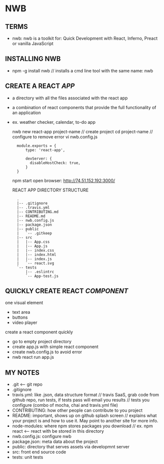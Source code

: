 # NWB

## TERMS

- nwb: nwb is a toolkit for: Quick Development with React, Inferno, Preact or vanilla JavaScript


## INSTALLING NWB

- npm -g install nwb
	// installs a cmd line tool with the same name: nwb


## CREATE A REACT *APP*

- a directory with all the files associated with the react app
- a combination of react components that provide the full functionality of an application
- ex. weather checker, calendar, to-do app

	nwb new react-app project-name 
		// create project
	cd project-name
	// configure to remove error
	vi nwb.config.js
	
		module.exports = {
			type: 'react-app',

			devServer: {
			  disableHostCheck: true,
			}
		}

	npm start
	open browser: http://74.51.152.192:3000/

	REACT APP DIRECTORY STRUCTURE

		.
		|-- .gitignore
		|-- .travis.yml
		|-- CONTRIBUTING.md
		|-- README.md
		|-- nwb.config.js
		|-- package.json
		|-- public
		|   `-- .gitkeep
		|-- src
		|   |-- App.css
		|   |-- App.js
		|   |-- index.css
		|   |-- index.html
		|   |-- index.js
		|   `-- react.svg
		`-- tests
		    |-- .eslintrc
		    `-- App-test.js


## QUICKLY CREATE REACT *COMPONENT*

one visual element
- text area
- buttons
- video player

create a react component quickly

- go to empty project directory
- create app.js with simple react component
- create nwb.config.js to avoid error
- nwb react run app.js





## MY NOTES

- .git <-- git repo
- .gitignore
- travis.yml: like .json, data structure format
	// travis SaaS, grab code from github repo, run tests, if tests pass will email you results
	// tests you configure (combo of mocha, chai and travis.yml file)
- CONTRIBUTING: how other people can contribute to you project
- README: important, shows up on github splash screen
	// explains what your project is and how to use it. May point to another site for more info.
- node-modules: where npm stores packages you download
	// ex. npm react <-- react with be stored in this directory
- nwb.config.js: configure nwb
- package.json: meta data about the project
- public: directory that serves assets via developmnt server
- src: front end source code
- tests: unit tests 

